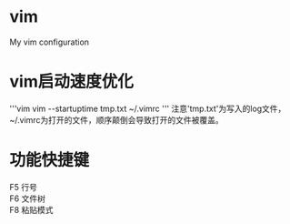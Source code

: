 # vim
My vim configuration
# vim启动速度优化  
'''vim
vim --startuptime tmp.txt ~/.vimrc
'''
注意'tmp.txt'为写入的log文件，~/.vimrc为打开的文件，顺序颠倒会导致打开的文件被覆盖。
# 功能快捷键
F5 行号  
F6 文件树  
F8 粘贴模式  